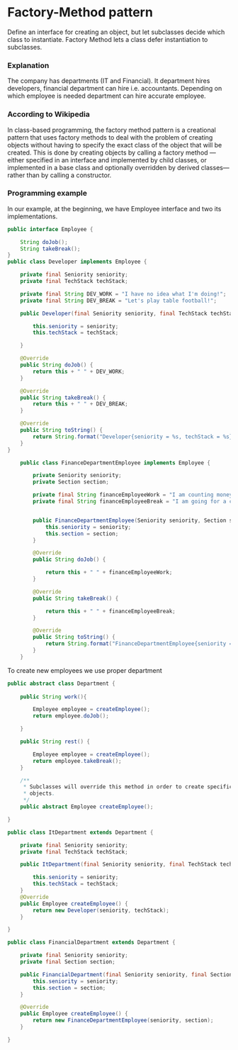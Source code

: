 # Factory-Method pattern

Define an interface for creating an object, but let subclasses decide which class to instantiate. Factory Method lets a 
class defer instantiation to subclasses.

### Explanation

The company has departments (IT and Financial). It department hires developers, financial department can hire 
i.e. accountants. Depending on which employee is needed department can hire accurate employee.

### According to Wikipedia
In class-based programming, the factory method pattern is a creational pattern that uses factory methods to deal with 
the problem of creating objects without having to specify the exact class of the object that will be created. This is 
done by creating objects by calling a factory method — either specified in an interface and implemented by child 
classes, or implemented in a base class and optionally overridden by derived classes—rather than by calling a 
constructor.

### Programming example
In our example, at the beginning, we have Employee interface and two its implementations.

```java
public interface Employee {

    String doJob();
    String takeBreak();
}
public class Developer implements Employee {

    private final Seniority seniority;
    private final TechStack techStack;

    private final String DEV_WORK = "I have no idea what I'm doing!";
    private final String DEV_BREAK = "Let's play table football!";

    public Developer(final Seniority seniority, final TechStack techStack) {

        this.seniority = seniority;
        this.techStack = techStack;

    }

    @Override
    public String doJob() {
        return this + " " + DEV_WORK;
    }

    @Override
    public String takeBreak() {
        return this + " " + DEV_BREAK;
    }

    @Override
    public String toString() {
        return String.format("Developer{seniority = %s, techStack = %s}", this.seniority, this.techStack);
    }
}

    public class FinanceDepartmentEmployee implements Employee {

        private Seniority seniority;
        private Section section;

        private final String financeEmployeeWork = "I am counting money!";
        private final String financeEmployeeBreak = "I am going for a coffee and back to work!";


        public FinanceDepartmentEmployee(Seniority seniority, Section section) {
            this.seniority = seniority;
            this.section = section;
        }

        @Override
        public String doJob() {

            return this + " " + financeEmployeeWork;
        }

        @Override
        public String takeBreak() {

            return this + " " + financeEmployeeBreak;
        }

        @Override
        public String toString() {
            return String.format("FinanceDepartmentEmployee{seniority = %s, section = %s}", this.seniority, this.section);
        }
    }
```
To create new employees we use proper department
```java
public abstract class Department {
    
    public String work(){

        Employee employee = createEmployee();
        return employee.doJob();

    }

    public String rest() {

        Employee employee = createEmployee();
        return employee.takeBreak();
    }

    /**
     * Subclasses will override this method in order to create specific Employee
     * objects.
     */
    public abstract Employee createEmployee();

}

public class ItDepartment extends Department {

    private final Seniority seniority;
    private final TechStack techStack;

    public ItDepartment(final Seniority seniority, final TechStack techStack){

        this.seniority = seniority;
        this.techStack = techStack;
    }
    @Override
    public Employee createEmployee() {
        return new Developer(seniority, techStack);
    }

}

public class FinancialDepartment extends Department {

    private final Seniority seniority;
    private final Section section;

    public FinancialDepartment(final Seniority seniority, final Section section) {
        this.seniority = seniority;
        this.section = section;
    }

    @Override
    public Employee createEmployee() {
        return new FinanceDepartmentEmployee(seniority, section);
    }

}
```



